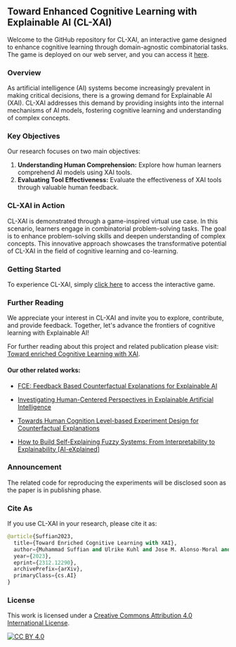 ## Toward Enhanced Cognitive Learning with Explainable AI (CL-XAI)

Welcome to the GitHub repository for CL-XAI, an interactive game designed to enhance cognitive learning through domain-agnostic combinatorial tasks. The game is deployed on our web server, and you can access it [here](http://85.235.144.146:8888/index.html).

### Overview

As artificial intelligence (AI) systems become increasingly prevalent in making critical decisions, there is a growing demand for Explainable AI (XAI). CL-XAI addresses this demand by providing insights into the internal mechanisms of AI models, fostering cognitive learning and understanding of complex concepts.

### Key Objectives

Our research focuses on two main objectives:

1. **Understanding Human Comprehension:** Explore how human learners comprehend AI models using XAI tools.
2. **Evaluating Tool Effectiveness:** Evaluate the effectiveness of XAI tools through valuable human feedback.

### CL-XAI in Action

CL-XAI is demonstrated through a game-inspired virtual use case. In this scenario, learners engage in combinatorial problem-solving tasks. The goal is to enhance problem-solving skills and deepen understanding of complex concepts. This innovative approach showcases the transformative potential of CL-XAI in the field of cognitive learning and co-learning.

### Getting Started

To experience CL-XAI, simply [click here](http://85.235.144.146:8888/index.html) to access the interactive game.

### Further Reading

We appreciate your interest in CL-XAI and invite you to explore, contribute, and provide feedback. Together, let's advance the frontiers of cognitive learning with Explainable AI!

For further reading about this project and related publication please visit:
[Toward enriched Cognitive Learning with XAI](https://arxiv.org/abs/2312.12290).

#### Our other related works:
- [FCE: Feedback Based Counterfactual Explanations for Explainable AI](https://ieeexplore.ieee.org/document/9819899)
  
- [Investigating Human-Centered Perspectives in Explainable Artificial Intelligence](https://ceur-ws.org/Vol-3518/paper4.pdf)
  
- [Towards Human Cognition Level-based Experiment Design for Counterfactual Explanations](https://ieeexplore.ieee.org/abstract/document/9994203)
  
- [How to Build Self-Explaining Fuzzy Systems: From Interpretability to Explainability [AI-eXplained]](https://ieeexplore.ieee.org/document/10384509/references#references)

### Announcement
The related code for reproducing the experiments will be disclosed soon as the paper is in publishing phase.

### Cite As

If you use CL-XAI in your research, please cite it as:

```python
@article{Suffian2023,
  title={Toward Enriched Cognitive Learning with XAI},
  author={Muhammad Suffian and Ulrike Kuhl and Jose M. Alonso-Moral and Alessandro Bogliolo},
  year={2023},
  eprint={2312.12290},
  archivePrefix={arXiv},
  primaryClass={cs.AI}
}
```

### License

This work is licensed under a
[Creative Commons Attribution 4.0 International License][cc-by].

[![CC BY 4.0][cc-by-image]][cc-by]

[cc-by]: http://creativecommons.org/licenses/by/4.0/
[cc-by-image]: https://i.creativecommons.org/l/by/4.0/88x31.png
[cc-by-shield]: https://img.shields.io/badge/License-CC%20BY%204.0-lightgrey.svg
